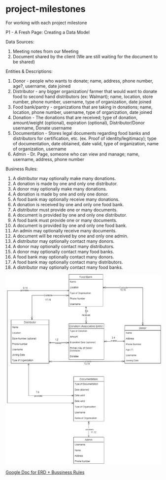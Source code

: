 # project-milestones
For working with each project milestone 

P1 - A Fresh Page: Creating a Data Model

Data Sources:
1. Meeting notes from our Meeting
2. Document shared by the client (We are still waiting for the document to be shared)


Entities & Descriptions:

1. Donor - people who wants to donate; name, address, phone number, age?, username, date joined
2. Distributor - any bigger organization/ farmer that would want to donate food to second hand distributors (ex: Walmart); name, location, store number, phone number, username, type of organization, date joined
3. Food bank/pantry - organizations that are taking in donations; name, location, phone number, username, type of organization, date joined
4. Donation - The donations that are received; type of donation, amount/weight (optional), expiration (optional), Distributor/Donor username, Donate username
5. Documentation - Stores legal documents regarding food banks and distributors for certification, etc. (ex. Proof of identity/legitimacy); type of documentation, date obtained, date valid, type of organization, name of organization, username
6. Admin - Dr. Page, someone who can view and manage; name, username, address, phone number

Business Rules:

1. A distributor may optionally make many donations.
2. A donation is made by one and only one distributor.
3. A donor may optionally make many donations.
4. A donation is made by one and only one donor.
5. A food bank may optionally receive many donations.
6. A donation is received by one and only one food bank.
7. A distributor must provide one or many documents.
8. A document is provided by one and only one distributor.
9. A food bank must provide one or many documents.
10. A document is provided by one and only one food bank.
11. An admin may optionally receive many documents.
12. A document will be received by one and only one admin.
13. A distributor may optionally contact many donors.
14. A donor may optionally contact many distributors.
15. A donor may optionally contact many food banks.
16. A food bank may optionally contact many donors.
17. A food bank may optionally contact many distributors.
18. A distributor may optionally contact many food banks.

![ERD Afreshpage](P01.drawio.png)

[Google Doc for ERD + Bussiness Rules](https://docs.google.com/document/d/1ybDSIRTjVTnCF4mJB89i41WM6z4zlfJB6mOm6C3Yo6Y/edit?usp=sharing)
